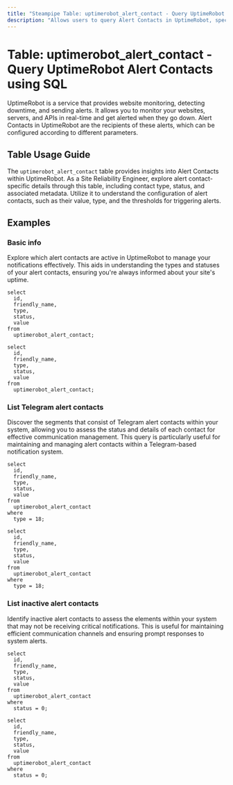```yaml
---
title: "Steampipe Table: uptimerobot_alert_contact - Query UptimeRobot Alert Contacts using SQL"
description: "Allows users to query Alert Contacts in UptimeRobot, specifically the details of each alert contact, providing insights into the alert contact configurations and settings."
---
```


# Table: uptimerobot_alert_contact - Query UptimeRobot Alert Contacts using SQL

UptimeRobot is a service that provides website monitoring, detecting downtime, and sending alerts. It allows you to monitor your websites, servers, and APIs in real-time and get alerted when they go down. Alert Contacts in UptimeRobot are the recipients of these alerts, which can be configured according to different parameters.

## Table Usage Guide

The `uptimerobot_alert_contact` table provides insights into Alert Contacts within UptimeRobot. As a Site Reliability Engineer, explore alert contact-specific details through this table, including contact type, status, and associated metadata. Utilize it to understand the configuration of alert contacts, such as their value, type, and the thresholds for triggering alerts.

## Examples

### Basic info
Explore which alert contacts are active in UptimeRobot to manage your notifications effectively. This aids in understanding the types and statuses of your alert contacts, ensuring you're always informed about your site's uptime.

```sql+postgres
select
  id,
  friendly_name,
  type,
  status,
  value
from
  uptimerobot_alert_contact;
```

```sql+sqlite
select
  id,
  friendly_name,
  type,
  status,
  value
from
  uptimerobot_alert_contact;
```

### List Telegram alert contacts
Discover the segments that consist of Telegram alert contacts within your system, allowing you to assess the status and details of each contact for effective communication management. This query is particularly useful for maintaining and managing alert contacts within a Telegram-based notification system.

```sql+postgres
select
  id,
  friendly_name,
  type,
  status,
  value
from
  uptimerobot_alert_contact
where
  type = 18;
```

```sql+sqlite
select
  id,
  friendly_name,
  type,
  status,
  value
from
  uptimerobot_alert_contact
where
  type = 18;
```

### List inactive alert contacts
Identify inactive alert contacts to assess the elements within your system that may not be receiving critical notifications. This is useful for maintaining efficient communication channels and ensuring prompt responses to system alerts.

```sql+postgres
select
  id,
  friendly_name,
  type,
  status,
  value
from
  uptimerobot_alert_contact
where
  status = 0;
```

```sql+sqlite
select
  id,
  friendly_name,
  type,
  status,
  value
from
  uptimerobot_alert_contact
where
  status = 0;
```